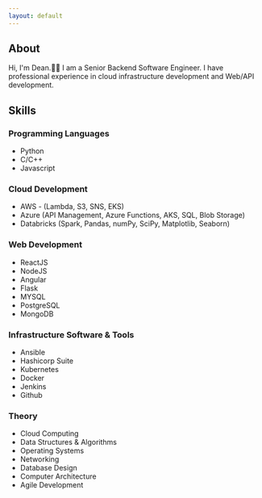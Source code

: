 ```yaml
---
layout: default
---
```


## About
Hi, I'm Dean.👋🏻 I am a Senior Backend Software Engineer. I have professional experience in cloud infrastructure development and Web/API development.

## Skills

### Programming Languages

* Python
* C/C++
* Javascript

### Cloud Development

* AWS - (Lambda, S3, SNS, EKS)
* Azure (API Management, Azure Functions, AKS, SQL, Blob Storage)
* Databricks (Spark, Pandas, numPy, SciPy, Matplotlib, Seaborn)

### Web Development

* ReactJS
* NodeJS
* Angular
* Flask
* MYSQL
* PostgreSQL
* MongoDB


### Infrastructure Software & Tools

* Ansible
* Hashicorp Suite
* Kubernetes
* Docker
* Jenkins
* Github


### Theory
* Cloud Computing
* Data Structures & Algorithms
* Operating Systems
* Networking
* Database Design
* Computer Architecture
* Agile Development
